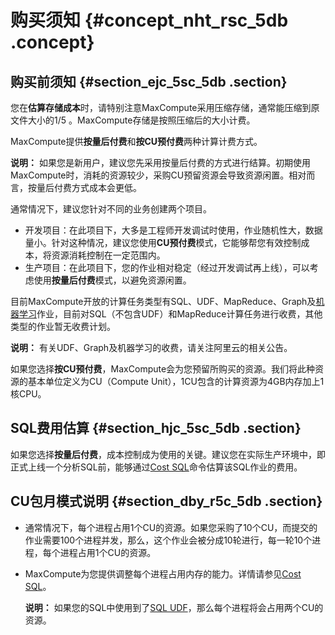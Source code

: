 # 购买须知 {#concept_nht_rsc_5db .concept}

## 购买前须知 {#section_ejc_5sc_5db .section}

您在**估算存储成本**时，请特别注意MaxCompute采用压缩存储，通常能压缩到原文件大小的1/5 。MaxCompute存储是按照压缩后的大小计费。

MaxCompute提供**按量后付费**和**按CU预付费**两种计算计费方式。

**说明：** 如果您是新用户，建议您先采用按量后付费的方式进行结算。初期使用MaxCompute时，消耗的资源较少，采购CU预留资源会导致资源闲置。相对而言，按量后付费方式成本会更低。

通常情况下，建议您针对不同的业务创建两个项目。

-   开发项目：在此项目下，大多是工程师开发调试时使用，作业随机性大，数据量小。针对这种情况，建议您使用**CU预付费**模式，它能够帮您有效控制成本，将资源消耗控制在一定范围内。
-   生产项目：在此项目下，您的作业相对稳定（经过开发调试再上线），可以考虑使用**按量后付费**模式，以避免资源闲置。

目前MaxCompute开放的计算任务类型有SQL、UDF、MapReduce、Graph及[机器学习](https://data.aliyun.com/product/learn)作业，目前对SQL（不包含UDF）和MapReduce计算任务进行收费，其他类型的作业暂无收费计划。

**说明：** 有关UDF、Graph及机器学习的收费，请关注阿里云的相关公告。

如果您选择**按CU预付费**，MaxCompute会为您预留所购买的资源。我们将此种资源的基本单位定义为CU（Compute Unit），1CU包含的计算资源为4GB内存加上1核CPU。

## SQL费用估算 {#section_hjc_5sc_5db .section}

如果您选择**按量后付费**，成本控制成为使用的关键。建议您在实际生产环境中，即正式上线一个分析SQL前，能够通过[Cost SQL](../../../../cn.zh-CN/用户指南/常用命令/其他操作.md)命令估算该SQL作业的费用。

## CU包月模式说明 {#section_dby_r5c_5db .section}

-   通常情况下，每个进程占用1个CU的资源。如果您采购了10个CU，而提交的作业需要100个进程并发，那么，这个作业会被分成10轮进行，每一轮10个进程，每个进程占用1个CU的资源。
-   MaxCompute为您提供调整每个进程占用内存的能力。详情请参见[Cost SQL](../../../../cn.zh-CN/用户指南/常用命令/其他操作.md)。

    **说明：** 如果您的SQL中使用到了[SQL UDF](../../../../cn.zh-CN/用户指南/SQL/UDF/UDF概述.md)，那么每个进程将会占用两个CU的资源。


